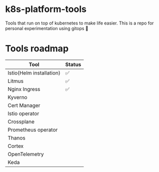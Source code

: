 # k8s-platform-tools
Tools that run on top of kubernetes to make life easier. This is a repo for personal experimentation using gitops 🐳 

# Tools roadmap

| Tool | Status |
|------|--------|
| Istio(Helm installation) | ✅ |
| Litmus | ✅ |
| Nginx Ingress | ✅ |
| Kyverno |  |
| Cert Manager |  |
| Istio operator | |
| Crossplane | |
| Prometheus operator | |
| Thanos | |
| Cortex | |
| OpenTelemetry | |
| Keda | |

